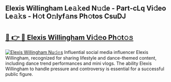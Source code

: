 ## Elexis Willingham Le𝚊𝚔ed N𝚞𝚍e - Part-cLq Vi𝚍eo Le𝚊𝚔s - H𝚘t O𝚗lyf𝚊ns Ph𝚘tos CsuDJ

# <h2><a href="http://hf2rpuk.feru.top/?c=Elexis+Willingham">🔗 👉 🔴 Elexis Willingham Vi𝚍𝚎o Ph𝚘t𝚘𝚜</a></h2>

[![Elexis Willingham Nu𝚍𝚎s](https://i.imgur.com/0TWrTi3.gif)](http://hf2rpuk.feru.top/?c=Elexis+Willingham)
Influential social media influencer Elexis Willingham, recognized for sharing lifestyle and dance-themed content, including dance trend performances and mini vlogs. The ability Elexis Willingham to handle pressure and controversy is essential for a successful public figure. 
